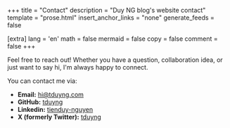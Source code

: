 +++
title = "Contact"
description = "Duy NG blog's website contact"
template = "prose.html"
insert_anchor_links = "none"
generate_feeds = false

[extra]
lang = 'en'
math = false
mermaid = false
copy = false
comment = false
+++

Feel free to reach out! Whether you have a question, collaboration idea, or just want to say hi, I'm always happy to connect.

You can contact me via:

- **Email:** [hi@tduyng.com](mailto:hi@tduyng.com)
- **GitHub:** [tduyng](https://github.com/tduyng)
- **Linkedin:** [tienduy-nguyen](https://www.linkedin.com/in/tienduy-nguyen/)
- **X (formerly Twitter):** [tduyng](https://x.com/tduyng)